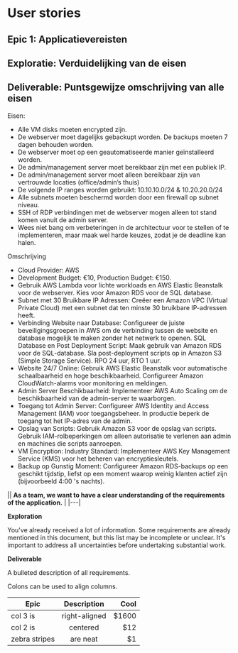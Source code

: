 # User stories
## Epic 1: Applicatievereisten
## Exploratie: Verduidelijking van de eisen
## Deliverable: Puntsgewijze omschrijving van alle eisen
Eisen:
- Alle VM disks moeten encrypted zijn.
- De webserver moet dagelijks gebackupt worden. De backups moeten 7 dagen behouden worden.
- De webserver moet op een geautomatiseerde manier geïnstalleerd worden.
- De admin/management server moet bereikbaar zijn met een publiek IP.
- De admin/management server moet alleen bereikbaar zijn van vertrouwde locaties (office/admin’s thuis)
- De volgende IP ranges worden gebruikt: 10.10.10.0/24 & 10.20.20.0/24
- Alle subnets moeten beschermd worden door een firewall op subnet niveau.
- SSH of RDP verbindingen met de webserver mogen alleen tot stand komen vanuit de admin server.
- Wees niet bang om verbeteringen in de architectuur voor te stellen of te implementeren, maar maak wel harde keuzes, zodat je de deadline kan halen.

Omschrijving
- Cloud Provider: AWS
- Development Budget: €10, Production Budget: €150.
- Gebruik AWS Lambda voor lichte workloads en AWS Elastic Beanstalk voor de webserver. Kies voor Amazon RDS voor de SQL database.
- Subnet met 30 Bruikbare IP Adressen: Creëer een Amazon VPC (Virtual Private Cloud) met een subnet dat ten minste 30 bruikbare IP-adressen heeft.
- Verbinding Website naar Database: Configureer de juiste beveiligingsgroepen in AWS om de verbinding tussen de website en database mogelijk te maken zonder het netwerk te openen.
SQL Database en Post Deployment Script: Maak gebruik van Amazon RDS voor de SQL-database. Sla post-deployment scripts op in Amazon S3 (Simple Storage Service).
RPO 24 uur, RTO 1 uur.
- Website 24/7 Online: Gebruik AWS Elastic Beanstalk voor automatische schaalbaarheid en hoge beschikbaarheid. Configureer Amazon CloudWatch-alarms voor monitoring en meldingen.
- Admin Server Beschikbaarheid: Implementeer AWS Auto Scaling om de beschikbaarheid van de admin-server te waarborgen.
- Toegang tot Admin Server: Configureer AWS Identity and Access Management (IAM) voor toegangsbeheer. In productie beperk de toegang tot het IP-adres van de admin.
- Opslag van Scripts: Gebruik Amazon S3 voor de opslag van scripts. Gebruik IAM-rolbeperkingen om alleen autorisatie te verlenen aan admin en machines die scripts aanroepen.
- VM Encryption: Industry Standard: Implementeer AWS Key Management Service (KMS) voor het beheren van encryptiesleutels.
- Backup op Gunstig Moment: Configureer Amazon RDS-backups op een geschikt tijdstip, liefst op een moment waarop weinig klanten actief zijn (bijvoorbeeld 4:00 's nachts).


|| **As a team, we want to have a clear understanding of the requirements of the application.** |
|---|



**Exploration**



You've already received a lot of information. Some requirements are already mentioned in this document, but this list may be incomplete or unclear. It's important to address all uncertainties before undertaking substantial work.

**Deliverable**

A bulleted description of all requirements.

Colons can be used to align columns.

|**Epic**     |**Description**| Cool  |
| ------------- |:-------------:| -----:|
| col 3 is      | right-aligned | $1600 |
| col 2 is      | centered      |   $12 |
| zebra stripes | are neat      |    $1 |
